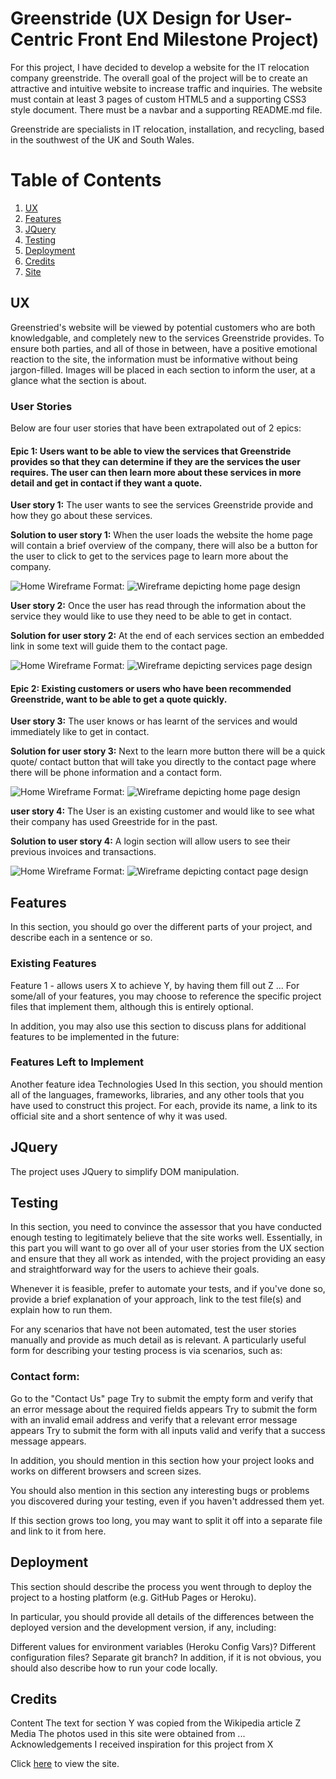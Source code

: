# Greenstride (UX Design for User-Centric Front End Milestone Project)

For this project, I have decided to develop a website for the IT relocation company greenstride. The overall goal of the project will be to create an attractive and intuitive website to increase traffic and inquiries. The website must contain at least 3 pages of custom HTML5 and a supporting CSS3 style document. There must be a navbar and a supporting README.md file.

Greenstride are specialists in IT relocation, installation, and recycling, based in the southwest of the UK and South Wales. 

# Table of Contents
1. [UX](#UX)
2. [Features](#features)
3. [JQuery](#jq)
4. [Testing](#testing)
5. [Deployment](#deployment)
6. [Credits](#credits)
7. <a href="https://jmortifee.github.io/user-centric-front-end/" target="_blank">Site</a>

## UX <a name="UX"></a>

Greenstried's website will be viewed by potential customers who are both knowledgable, and completely new to the services Greenstride provides. To ensure both parties, and all of those in between, have a positive emotional reaction to the site, the information must be informative without being jargon-filled. Images will be placed in each section to inform the user, at a glance what the section is about.

### User Stories

Below are four user stories that have been extrapolated out of 2 epics:

#### Epic 1: Users want to be able to view the services that Greenstride provides so that they can determine if they are the services the user requires. The user can then learn more about these services in more detail and get in contact if they want a quote.

__User story 1:__ The user wants to see the services Greenstride provide and how they go about these services.

__Solution to user story 1:__ When the user loads the website the home page will contain a brief overview of the company, there will also be a button for the user to click to get to the services page to learn more about the company.

![Home Wireframe](wireframes/home-wireframe.png)
Format: ![Wireframe depicting home page design](url)

__User story 2:__ Once the user has read through the information about the service they would like to use they need to be able to get in contact.

__Solution for user story 2:__  At the end of each services section an embedded link in some text will guide them to the contact page.

![Home Wireframe](wireframes/services-wireframe.png)
Format: ![Wireframe depicting services page design](url)

#### Epic 2: Existing customers or users who have been recommended Greenstride, want to be able to get a quote quickly.

__User story 3:__ The user knows or has learnt of the services and would immediately like to get in contact.

__Solution for user story 3:__  Next to the learn more button there will be a quick quote/ contact button that will take you directly to the contact page where there will be phone information and a contact form.

![Home Wireframe](wireframes/home-wireframe.png)
Format: ![Wireframe depicting home page design](url)

__user story 4:__ The User is an existing customer and would like to see what their company has used Greestride for in the past.

__Solution to user story 4:__ A login section will allow users to see their previous invoices and transactions.

![Home Wireframe](wireframes/contact-wireframe.png)
Format: ![Wireframe depicting contact page design](url)


## Features <a name="features"></a>
In this section, you should go over the different parts of your project, and describe each in a sentence or so.

### Existing Features

Feature 1 - allows users X to achieve Y, by having them fill out Z
...
For some/all of your features, you may choose to reference the specific project files that implement them, although this is entirely optional.

In addition, you may also use this section to discuss plans for additional features to be implemented in the future:

### Features Left to Implement

Another feature idea
Technologies Used
In this section, you should mention all of the languages, frameworks, libraries, and any other tools that you have used to construct this project. For each, provide its name, a link to its official site and a short sentence of why it was used.

## JQuery <a name="jq"></a>
The project uses JQuery to simplify DOM manipulation.

## Testing <a name="testing"></a>

In this section, you need to convince the assessor that you have conducted enough testing to legitimately believe that the site works well. Essentially, in this part you will want to go over all of your user stories from the UX section and ensure that they all work as intended, with the project providing an easy and straightforward way for the users to achieve their goals.

Whenever it is feasible, prefer to automate your tests, and if you've done so, provide a brief explanation of your approach, link to the test file(s) and explain how to run them.

For any scenarios that have not been automated, test the user stories manually and provide as much detail as is relevant. A particularly useful form for describing your testing process is via scenarios, such as:

### Contact form:
Go to the "Contact Us" page
Try to submit the empty form and verify that an error message about the required fields appears
Try to submit the form with an invalid email address and verify that a relevant error message appears
Try to submit the form with all inputs valid and verify that a success message appears.

In addition, you should mention in this section how your project looks and works on different browsers and screen sizes.

You should also mention in this section any interesting bugs or problems you discovered during your testing, even if you haven't addressed them yet.

If this section grows too long, you may want to split it off into a separate file and link to it from here.

## Deployment <a name="deployment"></a>

This section should describe the process you went through to deploy the project to a hosting platform (e.g. GitHub Pages or Heroku).

In particular, you should provide all details of the differences between the deployed version and the development version, if any, including:

Different values for environment variables (Heroku Config Vars)?
Different configuration files?
Separate git branch?
In addition, if it is not obvious, you should also describe how to run your code locally.

## Credits <a name="credits"></a>
Content
The text for section Y was copied from the Wikipedia article Z
Media
The photos used in this site were obtained from ...
Acknowledgements
I received inspiration for this project from X


Click <a href="https://jmortifee.github.io/user-centric-front-end/" target="_blank">here</a> to view the site.
